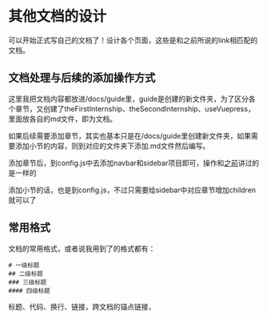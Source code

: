 # 其他文档的设计
可以开始正式写自己的文档了！设计各个页面，这些是和之前所说的link相匹配的文档。
## 文档处理与后续的添加操作方式
这里我把文档内容都放进/docs/guide里，guide是创建的新文件夹，为了区分各个章节，又创建了theFirstInternship、theSecondInternship、useVuepress，里面放各自的md文件，即为文档。

如果后续需要添加章节，其实也基本只是在/docs/guide里创建新文件夹，如果需要添加小节的内容，则到对应的文件夹下添加.md文件然后编写。

添加章节后，到config.js中去添加navbar和sidebar项目即可，操作和[之前](./use_one.md#defaulttheme)讲过的是一样的

添加小节的话，也是到config.js，不过只需要给sidebar中对应章节增加children就可以了

## 常用格式
文档的常用格式，或者说我用到了的格式都有：
```
# 一级标题
## 二级标题
### 三级标题
#### 四级标题
```
标题、代码、换行、链接，跨文档的锚点链接，
